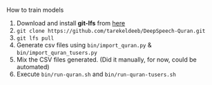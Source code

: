 How to train models

1. Download and install **git-lfs** from [here](https://docs.github.com/en/github/managing-large-files/installing-git-large-file-storage)
2. `git clone https://github.com/tarekeldeeb/DeepSpeech-Quran.git`
3. `git lfs pull`
4. Generate csv files using `bin/import_quran.py` & `bin/import_quran_tusers.py`
5. Mix the CSV files generated. (Did it manually, for now, could be automated)
6. Execute `bin/run-quran.sh` and `bin/run-quran-tusers.sh`